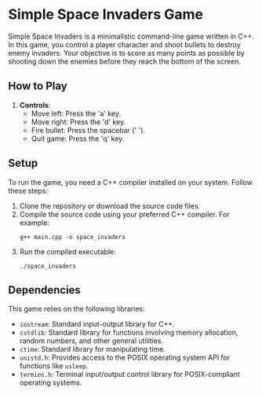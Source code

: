 # Simple Space Invaders Game

Simple Space Invaders is a minimalistic command-line game written in C++. In this game, you control a player character and shoot bullets to destroy enemy invaders. Your objective is to score as many points as possible by shooting down the enemies before they reach the bottom of the screen.

## How to Play

1. **Controls**:
    - Move left: Press the 'a' key.
    - Move right: Press the 'd' key.
    - Fire bullet: Press the spacebar (' ').
    - Quit game: Press the 'q' key.

## Setup

To run the game, you need a C++ compiler installed on your system. Follow these steps:

1. Clone the repository or download the source code files.
2. Compile the source code using your preferred C++ compiler. For example:
    ```
    g++ main.cpp -o space_invaders
    ```
3. Run the compiled executable:
    ```
    ./space_invaders
    ```

## Dependencies

This game relies on the following libraries:
- `iostream`: Standard input-output library for C++.
- `cstdlib`: Standard library for functions involving memory allocation, random numbers, and other general utilities.
- `ctime`: Standard library for manipulating time.
- `unistd.h`: Provides access to the POSIX operating system API for functions like `usleep`.
- `termios.h`: Terminal input/output control library for POSIX-compliant operating systems.


